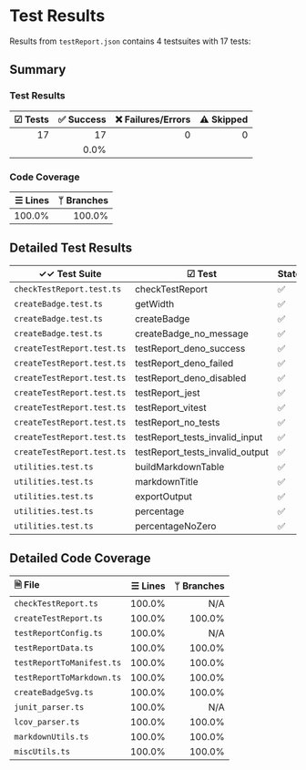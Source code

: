 # Test Results

Results from `testReport.json` contains 4 testsuites with 17 tests:

## Summary

### Test Results

| ☑ Tests | ✅ Success | ❌ Failures/Errors | ⚠️ Skipped |
| ------: | --------: | ----------------: | ---------: |
|      17 |        17 |                 0 |          0 |
|         |      0.0% |                   |            |

### Code Coverage

| ☰ Lines | ᛘ Branches |
| ------: | ---------: |
|  100.0% |     100.0% |

## Detailed Test Results

| ✓✓ Test Suite              | ☑ Test                          | State |
| -------------------------- | ------------------------------- | ----- |
| `checkTestReport.test.ts`  | checkTestReport                 | ✅     |
| `createBadge.test.ts`      | getWidth                        | ✅     |
| `createBadge.test.ts`      | createBadge                     | ✅     |
| `createBadge.test.ts`      | createBadge_no_message          | ✅     |
| `createTestReport.test.ts` | testReport_deno_success         | ✅     |
| `createTestReport.test.ts` | testReport_deno_failed          | ✅     |
| `createTestReport.test.ts` | testReport_deno_disabled        | ✅     |
| `createTestReport.test.ts` | testReport_jest                 | ✅     |
| `createTestReport.test.ts` | testReport_vitest               | ✅     |
| `createTestReport.test.ts` | testReport_no_tests             | ✅     |
| `createTestReport.test.ts` | testReport_tests_invalid_input  | ✅     |
| `createTestReport.test.ts` | testReport_tests_invalid_output | ✅     |
| `utilities.test.ts`        | buildMarkdownTable              | ✅     |
| `utilities.test.ts`        | markdownTitle                   | ✅     |
| `utilities.test.ts`        | exportOutput                    | ✅     |
| `utilities.test.ts`        | percentage                      | ✅     |
| `utilities.test.ts`        | percentageNoZero                | ✅     |

## Detailed Code Coverage

| 🗎 File                   | ☰ Lines | ᛘ Branches |
| :------------------------ | ------: | ---------: |
| `checkTestReport.ts`      |  100.0% |        N/A |
| `createTestReport.ts`     |  100.0% |     100.0% |
| `testReportConfig.ts`     |  100.0% |        N/A |
| `testReportData.ts`       |  100.0% |     100.0% |
| `testReportToManifest.ts` |  100.0% |     100.0% |
| `testReportToMarkdown.ts` |  100.0% |     100.0% |
| `createBadgeSvg.ts`       |  100.0% |     100.0% |
| `junit_parser.ts`         |  100.0% |        N/A |
| `lcov_parser.ts`          |  100.0% |     100.0% |
| `markdownUtils.ts`        |  100.0% |     100.0% |
| `miscUtils.ts`            |  100.0% |     100.0% |

